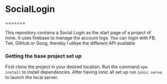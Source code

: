 # SocialLogin

=======

This repository contains a Social Login as the start page of a project of mine. It uses firebase to manage the account logs. You can login with FB, Twt, GitHub or Goog, thereby I utiliye the different API available

### Getting the base project set up
First clone the project in your desired location.
Run the command `npm install` to install dependencies. After having Ionic all set up run `ionic serve` to launch the local server.
